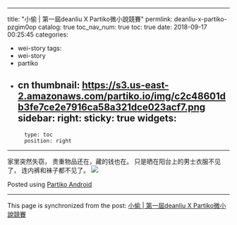 
---
title: "小偷 | 第一屆deanliu X Partiko微小說競賽"
permlink: deanliu-x-partiko-pzgim0op
catalog: true
toc_nav_num: true
toc: true
date: 2018-09-17 00:25:45
categories:
- wei-story
tags:
- wei-story
- partiko
- cn
thumbnail: https://s3.us-east-2.amazonaws.com/partiko.io/img/c2c48601db3fe7ce2e7916ca58a321dce023acf7.png
sidebar:
    right:
        sticky: true
widgets:
    -
        type: toc
        position: right
---


家里突然失窃，
贵重物品还在，藏的钱也在。
只是晒在阳台上的男士衣服不见了，
连内裤和袜子都不见了。
![](https://s3.us-east-2.amazonaws.com/partiko.io/img/c2c48601db3fe7ce2e7916ca58a321dce023acf7.png)

Posted using [Partiko Android](https://steemit.com/@partiko-android)

- - -

This page is synchronized from the post: [小偷 | 第一屆deanliu X Partiko微小說競賽](https://steemit.com/@yellowbird/deanliu-x-partiko-pzgim0op)
